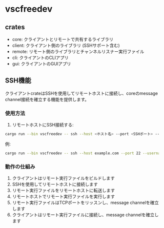 # vscfreedev

## crates

- core: クライアントとリモートで共有するライブラリ
- client: クライアント側のライブラリ (SSHサポート含む)
- remote: リモート側のライブラリとチャンネルリスナー実行ファイル
- cli: クライアントのCLIアプリ
- gui: クライアントのGUIアプリ

## SSH機能

クライアントcrateはSSHを使用してリモートホストに接続し、coreのmessage channel接続を確立する機能を提供します。

### 使用方法

1. リモートホストにSSH接続する:

```bash
cargo run --bin vscfreedev -- ssh --host <ホスト名> --port <SSHポート> --username <ユーザー名> [--password <パスワード>] [--key-path <秘密鍵のパス>] [--message <送信メッセージ>]
```

例:
```bash
cargo run --bin vscfreedev -- ssh --host example.com --port 22 --username user --password pass
```

### 動作の仕組み

1. クライアントはリモート実行ファイルをビルドします
2. SSHを使用してリモートホストに接続します
3. リモート実行ファイルをリモートホストに転送します
4. リモートホストでリモート実行ファイルを実行します
5. リモート実行ファイルはTCPポートをリッスンし、message channelを確立します
6. クライアントはリモート実行ファイルに接続し、message channelを確立します
